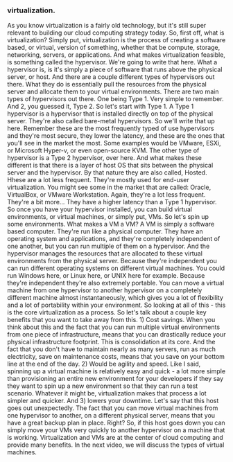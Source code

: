 ### virtualization. 

As you know virtualization is a fairly old
technology, but it's still super relevant to building our cloud computing strategy
today. So, first off, what is virtualization? Simply put, virtualization
is the process of creating a software based, or virtual, version of something,
whether that be compute, storage, networking, servers, or applications. And
what makes virtualization feasible, is something called the hypervisor. We're
going to write that here. What a hypervisor is, is it's simply a piece of
software that runs above the physical server, or host. And there are a couple
different types of hypervisors out there. What they do is essentially pull the
resources from the physical server and allocate them to your virtual
environments. There are two main types of hypervisors out there. One being Type 1.
Very simple to remember. And 2, you guessed it, Type 2. So let's start
with Type 1. A Type 1 hypervisor is a hypervisor that
is installed directly on top of the physical server. They're also called
bare-metal hypervisors. So we'll write that up here. Remember these are the most
frequently typed of use hypervisors and they're most secure, they lower the
latency, and these are the ones that you'll see in the market the most. Some
examples would be VMware, ESXi, or Microsoft Hyper-v, or even open-source
KVM. The other type of hypervisor is a Type 2 hypervisor, over here. And what
makes these different is that there is a layer of host OS that sits between the
physical server and the hypervisor. By that nature they are also called, Hosted.
Hhese are a lot less frequent. They're mostly used for end-user virtualization.
You might see some in the market that are called: Oracle, VirtualBox,
or VMware Workstation. Again, they're a lot less frequent. They're a bit more...
They have a higher latency than a Type 1 hypervisor. So once you have your
hypervisor installed, you can build virtual environments, or virtual machines,
or simply put, VMs. So let's spin up some environments.
What makes a VM a VM? A VM is simply a software based computer. They're run like
a physical computer. They have an operating system and applications, and
they're completely independent of one another, but you can run multiple of them
on a hypervisor. And the hypervisor manages the resources that are allocated
to these virtual environments from the physical server. Because they're
independent you can run different operating systems on different virtual
machines. You could run Windows here, or Linux here, or UNIX here for example.
Because they're independent they're also extremely portable. You can move a
virtual machine from one hypervisor to another hypervisor on a completely
different machine almost instantaneously, which gives you a lot of
flexibility and a lot of portability within your environment. So looking at
all of this - this is the core virtualization as a process. So let's
talk about a couple key benefits that you want to take away from this. 1) Cost
savings.
When you think about this and the fact that you can run multiple virtual
environments from one piece of infrastructure, means that you can
drastically reduce your physical infrastructure footprint. This is
consolidation at its core. And the fact that you don't have to maintain nearly
as many servers, run as much electricity, save on maintenance costs, means that you
save on your bottom line at the end of the day. 2) Would
be agility and speed. Like I said, spinning up a virtual machine is
relatively easy and quick - a lot more simple than provisioning an entire new
environment for your developers if they say they want to spin up a new
environment so that they can run a test scenario. Whatever it might be,
virtualization makes that process a lot simpler and quicker. And 3) lowers
your downtime.
Let's say that this host goes out unexpectedly. The fact that you can move
virtual machines from one hypervisor to another, on a different physical server,
means that you have a great backup plan in place. Right? So, if this host goes down
you can simply move your VMs very quickly to another hypervisor on a
machine that is working. Virtualization and VMs are at the center of cloud
computing and provide many benefits. In the next video, we will discuss the types
of virtual machines.
